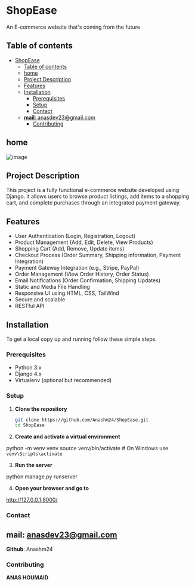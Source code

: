 # ShopEase

An E-commerce website that's coming from the future

## Table of contents

- [ShopEase](#shopease)
  - [Table of contents](#table-of-contents)
  - [home](#home)
  - [Project Description](#project-description)
  - [Features](#features)
  - [Installation](#installation)
    - [Prerequisites](#prerequisites)
    - [Setup](#setup)
    - [Contact](#contact)
  - [**mail**: anasdev23@gmail.com](#mail-anasdev23gmailcom)
    - [Contributing](#contributing)

## home

![image](https://github.com/Anashm24/ShopEase/blob/main/static/images/ShopeEase.png)

## Project Description

This project is a fully functional e-commerce website developed using Django. it allows users to browse product listings, add items to a shopping cart, and complete purchases through an integrated payment gateway.

## Features

- User Authentication (Login, Registration, Logout)
- Product Management (Add, Edit, Delete, View Products)
- Shopping Cart (Add, Remove, Update items)
- Checkout Process (Order Summary, Shipping information, Payment Integration)
- Payment Gateway Integration (e.g., Stripe, PayPal)
- Order Management (View Order History, Order Status)
- Email Notifications (Order Confirmation, Shipping Updates)
- Static and Media File Handling
- Responsive UI using HTML, CSS, TailWind
- Secure and scalable
- RESTful API

## Installation

To get a local copy up and running follow these simple steps.

### Prerequisites

- Python 3.x
- Django 4.x
- Virtualenv (optional but recommended)

### Setup

1. **Clone the repository**

   ```sh
   git clone https://github.com/Anashm24/ShopEase.git
   cd ShopEase

2. **Create and activate a virtual environment**

python -m venv venv
source venv/bin/activate  # On Windows use `venv\Scripts\activate`

3. **Run the server**

python manage.py runserver

4. **Open your browser and go to**

http://127.0.0.1:8000/

### Contact

**mail**: anasdev23@gmail.com
--
**Github**: Anashm24


### Contributing

**ANAS HOUMAID**
